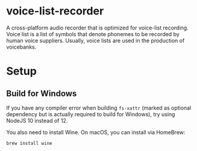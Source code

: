 # voice-list-recorder

A cross-platform audio recorder that is optimized for voice-list recording.
Voice list is a list of symbols that denote phonemes to be recorded by human voice suppliers.
Usually, voice lists are used in the production of voicebanks.

# Setup
## Build for Windows
If you have any compiler error when building `fs-xattr` (marked as optional dependency
but is actually required to build for Windows), try using NodeJS 10 instead of 12.

You also need to install Wine. On macOS, you can install via HomeBrew:
```bash
brew install wine
```
